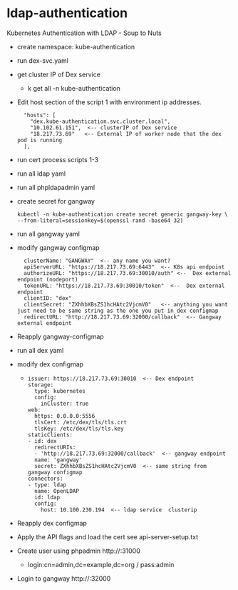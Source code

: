 # ldap-authentication
Kubernetes Authentication with LDAP - Soup to Nuts
* create namespace: kube-authentication
* run dex-svc.yaml
* get cluster IP of Dex service
  - k get all -n kube-authentication
* Edit host section of the script 1 with environment ip addresses.
  ```  
    "hosts": [
      "dex.kube-authentication.svc.cluster.local", 
      "10.102.61.151",  <-- clusterIP of Dex service
      "18.217.73.69"   <-- External IP of worker node that the dex pod is running
    ],
  ```  
* run cert process scripts 1-3
* run all  ldap yaml
* run all phpldapadmin yaml
* create secret for gangway
  ```
  kubectl -n kube-authentication create secret generic gangway-key \
  --from-literal=sessionkey=$(openssl rand -base64 32)
  ```
* run all gangway yaml
* modify gangway configmap
  ``` 
    clusterName: "GANGWAY"  <-- any name you want?
    apiServerURL: "https://18.217.73.69:6443"  <-- K8s api endpoint
    authorizeURL: "https://18.217.73.69:30010/auth" <--  Dex external endpoint (nodeport)
    tokenURL: "https://18.217.73.69:30010/token"  <--  Dex external endpoint
    clientID: "dex"
    clientSecret: "ZXhhbXBsZS1hcHAtc2VjcmV0"   <-- anything you want just need to be same string as the one you put in dex configmap
    redirectURL: "http://18.217.73.69:32000/callback"  <-- Gangway external endpoint
  ```     
* Reapply gangway-configmap
* run all dex yaml
* modify dex configmap
  * ```  
    issuer: https://18.217.73.69:30010  <-- Dex endpoint
    storage:
      type: kubernetes
      config:
        inCluster: true
    web:
      https: 0.0.0.0:5556
      tlsCert: /etc/dex/tls/tls.crt
      tlsKey: /etc/dex/tls/tls.key
    staticClients:
    - id: dex 
      redirectURIs:
      - 'http://18.217.73.69:32000/callback'  <-- gangway endpoint
      name: 'gangway'
      secret: ZXhhbXBsZS1hcHAtc2VjcmV0  <-- same string from gangway configmap
    connectors:
    - type: ldap
      name: OpenLDAP
      id: ldap
      config:
        host: 10.100.230.194  <-- ldap service  clusterip  
* Reapply dex configmap
* Apply the API flags and load the cert see api-server-setup.txt


* Create user using phpadmin http://<Kubeadmin worker node ip>:31000
  * login:cn=admin,dc=example,dc=org / pass:admin
* Login to gangway http://<Kubeadmin worker node ip>:32000
